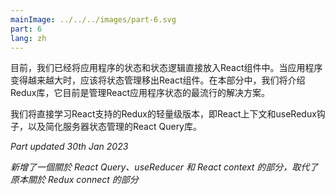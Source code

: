 ```yaml
---
mainImage: ../../../images/part-6.svg
part: 6
lang: zh
---
```


<div class="intro">

<!-- So far, we have placed the application''s state and state logic directly inside React components. When applications grow larger, state management should be moved outside React components. In this part, we will introduce the Redux library, which is currently the most popular solution for managing the state of React applications.-->
目前，我们已经将应用程序的状态和状态逻辑直接放入React组件中。当应用程序变得越来越大时，应该将状态管理移出React组件。在本部分中，我们将介绍Redux库，它目前是管理React应用程序状态的最流行的解决方案。

<!-- We''ll learn about the lightweight version of Redux directly supported by React, namely the React context and useRedux hook, as well as the React Query library that simplifies the server state management.-->
我们将直接学习React支持的Redux的轻量级版本，即React上下文和useRedux钩子，以及简化服务器状态管理的React Query库。

<i>Part updated 30th Jan 2023</i>
<!-- - <i>A new section on React Query, useReducer and React context replaced the section on Redux connect</i>-->
<i>新增了一個關於 React Query、useReducer 和 React context 的部分，取代了原本關於 Redux connect 的部分</i>

</div>
